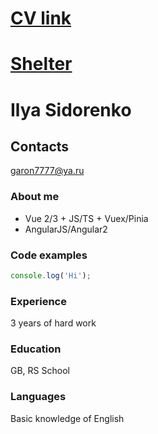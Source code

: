 
# [CV link](https://garoncode.github.io/rsschool-cv/cv)
# [Shelter](https://garoncode.github.io/rsschool-cv/shelter/)

# Ilya Sidorenko

## Contacts
garon7777@ya.ru

### About me
* Vue 2/3 + JS/TS + Vuex/Pinia
* AngularJS/Angular2

### Code examples
```javascript
console.log('Hi');
```

### Experience
3 years of hard work

### Education
GB, RS School

### Languages
Basic knowledge of English
